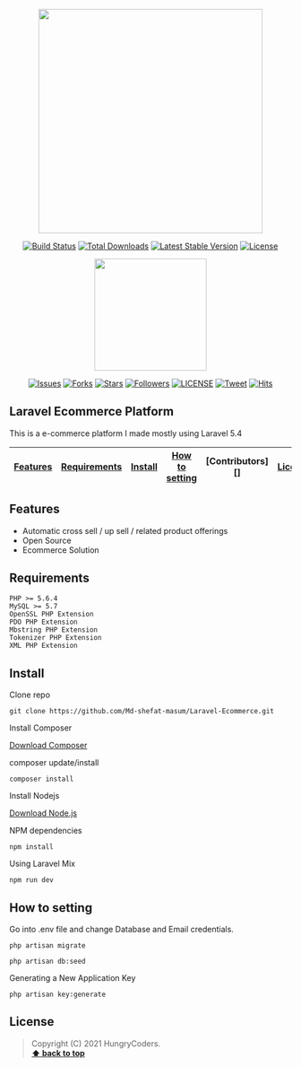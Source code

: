 <p align="center"><a href="https://laravel.com" target="_blank"><img src="https://raw.githubusercontent.com/laravel/art/master/logo-lockup/5%20SVG/2%20CMYK/1%20Full%20Color/laravel-logolockup-cmyk-red.svg" width="400"></a></p>

<p align="center">
<a href="https://travis-ci.org/laravel/framework"><img src="https://travis-ci.org/laravel/framework.svg" alt="Build Status"></a>
<a href="https://packagist.org/packages/laravel/framework"><img src="https://img.shields.io/packagist/dt/laravel/framework" alt="Total Downloads"></a>
<a href="https://packagist.org/packages/laravel/framework"><img src="https://img.shields.io/packagist/v/laravel/framework" alt="Latest Stable Version"></a>
<a href="https://packagist.org/packages/laravel/framework"><img src="https://img.shields.io/packagist/l/laravel/framework" alt="License"></a>
</p>

<p align="center">
	<img src="/public/img/logo.png" width="200"/>
</p>

<p align="center">
    <a href="https://github.com/intelligo-systems/laravel-ecommerce/issues">
        <img src="https://img.shields.io/github/issues/intelligo-systems/laravel-ecommerce.svg"
            alt="Issues"></a>
     <a href="https://github.com/intelligo-systems/laravel-ecommerce/fork">
        <img src="https://img.shields.io/github/forks/intelligo-systems/laravel-ecommerce.svg?style=social&label=Fork"
            alt="Forks"></a>
    <a href="https://github.com/intelligo-systems/laravel-ecommerce/stargazers">
        <img src="https://img.shields.io/github/stars/intelligo-systems/laravel-ecommerce.svg?style=social&label=Stars"
            alt="Stars"></a>
    <a href="https://github.com/tortuvshin/">
        <img src="https://img.shields.io/github/followers/tortuvshin.svg?style=social&label=Follow"
            alt="Followers"></a>
    <a href="https://raw.githubusercontent.com/opengineer/laravel-ecommerce/master/LICENSE">
        <img src="https://img.shields.io/badge/license-MIT-blue.svg"
            alt="LICENSE"></a>
    <a href="https://twitter.com/intent/tweet?text=Wow:&url=%5Bobject%20Object%5D">
        <img src="https://img.shields.io/twitter/url/https/github.com/topengineer/laravel-ecommerce.svg?style=social"
            alt="Tweet"></a>
	  <a href="http://hits.dwyl.io/intelligo-system/intelligo">
    <img alt="Hits" src="http://hits.dwyl.io/intelligo-system/intelligo.svg">
 </a>
</p>


## Laravel Ecommerce Platform

This is a e-commerce platform I made mostly using Laravel 5.4

| [Features][] | [Requirements][] | [Install][] | [How to setting][] | [Contributors][] | [License][] |
|---|---|---|---|---|---|

## Features 
- Automatic cross sell / up sell / related product offerings
- Open Source
- Ecommerce Solution

## Requirements

	PHP >= 5.6.4
	MySQL >= 5.7
	OpenSSL PHP Extension
	PDO PHP Extension
	Mbstring PHP Extension
	Tokenizer PHP Extension
	XML PHP Extension

## Install

Clone repo

```
git clone https://github.com/Md-shefat-masum/Laravel-Ecommerce.git
```

Install Composer


[Download Composer](https://getcomposer.org/download/)


composer update/install 

```
composer install
```

Install Nodejs


[Download Node.js](https://nodejs.org/en/download/)


NPM dependencies
```
npm install
```

Using Laravel Mix 

```
npm run dev
```

## How to setting 

Go into .env file and change Database and Email credentials.

```
php artisan migrate
```

```
php artisan db:seed
```
	
Generating a New Application Key
```
php artisan key:generate
```


## License

> Copyright (C) 2021 HungryCoders.  
**[⬆ back to top](#laravel-ecommerce-platform)**

[Features]:#features
[Requirements]:#requirements
[Install]:#install
[How to setting]:#how-to-setting
[License]:#license
